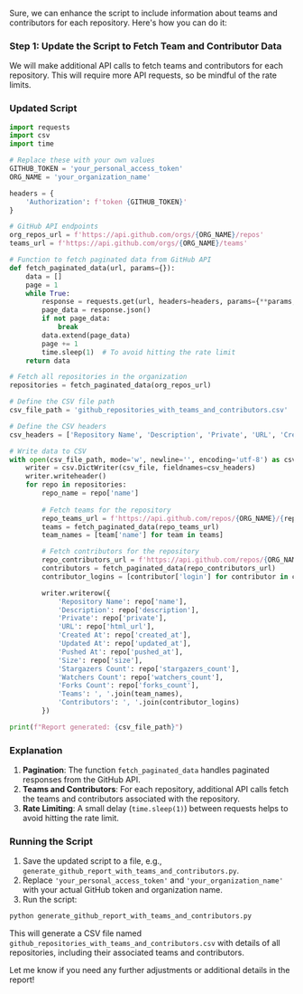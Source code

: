 Sure, we can enhance the script to include information about teams and contributors for each repository. Here's how you can do it:

### Step 1: Update the Script to Fetch Team and Contributor Data

We will make additional API calls to fetch teams and contributors for each repository. This will require more API requests, so be mindful of the rate limits.

### Updated Script

```python
import requests
import csv
import time

# Replace these with your own values
GITHUB_TOKEN = 'your_personal_access_token'
ORG_NAME = 'your_organization_name'

headers = {
    'Authorization': f'token {GITHUB_TOKEN}'
}

# GitHub API endpoints
org_repos_url = f'https://api.github.com/orgs/{ORG_NAME}/repos'
teams_url = f'https://api.github.com/orgs/{ORG_NAME}/teams'

# Function to fetch paginated data from GitHub API
def fetch_paginated_data(url, params={}):
    data = []
    page = 1
    while True:
        response = requests.get(url, headers=headers, params={**params, 'per_page': 100, 'page': page})
        page_data = response.json()
        if not page_data:
            break
        data.extend(page_data)
        page += 1
        time.sleep(1)  # To avoid hitting the rate limit
    return data

# Fetch all repositories in the organization
repositories = fetch_paginated_data(org_repos_url)

# Define the CSV file path
csv_file_path = 'github_repositories_with_teams_and_contributors.csv'

# Define the CSV headers
csv_headers = ['Repository Name', 'Description', 'Private', 'URL', 'Created At', 'Updated At', 'Pushed At', 'Size', 'Stargazers Count', 'Watchers Count', 'Forks Count', 'Teams', 'Contributors']

# Write data to CSV
with open(csv_file_path, mode='w', newline='', encoding='utf-8') as csv_file:
    writer = csv.DictWriter(csv_file, fieldnames=csv_headers)
    writer.writeheader()
    for repo in repositories:
        repo_name = repo['name']
        
        # Fetch teams for the repository
        repo_teams_url = f'https://api.github.com/repos/{ORG_NAME}/{repo_name}/teams'
        teams = fetch_paginated_data(repo_teams_url)
        team_names = [team['name'] for team in teams]

        # Fetch contributors for the repository
        repo_contributors_url = f'https://api.github.com/repos/{ORG_NAME}/{repo_name}/contributors'
        contributors = fetch_paginated_data(repo_contributors_url)
        contributor_logins = [contributor['login'] for contributor in contributors]

        writer.writerow({
            'Repository Name': repo['name'],
            'Description': repo['description'],
            'Private': repo['private'],
            'URL': repo['html_url'],
            'Created At': repo['created_at'],
            'Updated At': repo['updated_at'],
            'Pushed At': repo['pushed_at'],
            'Size': repo['size'],
            'Stargazers Count': repo['stargazers_count'],
            'Watchers Count': repo['watchers_count'],
            'Forks Count': repo['forks_count'],
            'Teams': ', '.join(team_names),
            'Contributors': ', '.join(contributor_logins)
        })

print(f"Report generated: {csv_file_path}")
```

### Explanation

1. **Pagination**: The function `fetch_paginated_data` handles paginated responses from the GitHub API.
2. **Teams and Contributors**: For each repository, additional API calls fetch the teams and contributors associated with the repository.
3. **Rate Limiting**: A small delay (`time.sleep(1)`) between requests helps to avoid hitting the rate limit.

### Running the Script

1. Save the updated script to a file, e.g., `generate_github_report_with_teams_and_contributors.py`.
2. Replace `'your_personal_access_token'` and `'your_organization_name'` with your actual GitHub token and organization name.
3. Run the script:

```sh
python generate_github_report_with_teams_and_contributors.py
```

This will generate a CSV file named `github_repositories_with_teams_and_contributors.csv` with details of all repositories, including their associated teams and contributors.

Let me know if you need any further adjustments or additional details in the report!
